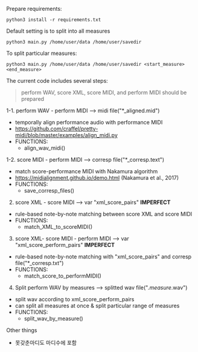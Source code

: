 
Prepare requirements: 

	python3 install -r requirements.txt

Default setting is to split into all measures
    
	python3 main.py /home/user/data /home/user/savedir

To split particular measures: 

	python3 main.py /home/user/data /home/user/savedir <start_measure> <end_measure>

The current code includes several steps:
> perform WAV, score XML, score MIDI, and perform MIDI should be prepared

1-1. perform WAV - perform MIDI --> midi file("*_aligned.mid")
- temporally align performance audio with performance MIDI
- https://github.com/craffel/pretty-midi/blob/master/examples/align_midi.py
- FUNCTIONS:
	- align_wav_midi()

1-2. score MIDI - perform MIDI --> corresp file("*_corresp.text") 
- match score-performance MIDI with Nakamura algorithm 
- https://midialignment.github.io/demo.html (Nakamura et al., 2017)
- FUNCTIONS:
	- save_corresp_files() 

2. score XML - score MIDI --> var "xml_score_pairs" **IMPERFECT**
- rule-based note-by-note matching between score XML and score MIDI 
- FUNCTIONS:
	- match_XML_to_scoreMIDI()

3. score XML- score MIDI - perform MIDI --> var "xml_score_perform_pairs" **IMPERFECT**
- rule-based note-by-note matching with "xml_score_pairs" and corresp file("*_corresp.txt")
- FUNCTIONS: 
	- match_score_to_performMIDI()

4. Split perform WAV by measures --> splitted wav file("*.measure*.wav")
- split wav according to xml_score_perform_pairs 
- can split all measures at once & split particular range of measures 
- FUNCTIONS:
	- split_wav_by_measure()


Other things
- 못갖춘마디도 마디수에 포함 
 
